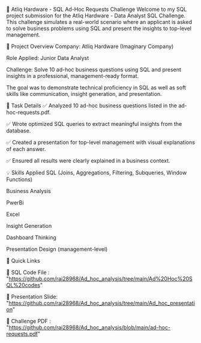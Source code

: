 🧠 Atliq Hardware - SQL Ad-Hoc Requests Challenge
Welcome to my SQL project submission for the Atliq Hardware - Data Analyst SQL Challenge. This challenge simulates a real-world scenario where an applicant is asked to solve business problems using SQL and present the insights to top-level management.

📄 Project Overview
Company: Atliq Hardware (Imaginary Company)

Role Applied: Junior Data Analyst

Challenge: Solve 10 ad-hoc business questions using SQL and present insights in a professional, management-ready format.

The goal was to demonstrate technical proficiency in SQL as well as soft skills like communication, insight generation, and presentation.

📌 Task Details
✅ Analyzed 10 ad-hoc business questions listed in the ad-hoc-requests.pdf.  

✅ Wrote optimized SQL queries to extract meaningful insights from the database.

✅ Created a presentation for top-level management with visual explanations of each answer.

✅ Ensured all results were clearly explained in a business context.

💡 Skills Applied
SQL (Joins, Aggregations, Filtering, Subqueries, Window Functions)

Business Analysis

PwerBi

Excel

Insight Generation

Dashboard Thinking

Presentation Design (management-level)

🔗 Quick Links

📘 SQL Code File : "https://github.com/rai28968/Ad_hoc_analysis/tree/main/Ad%20Hoc%20SQL%20codes"

🎯 Presentation Slide: "https://github.com/rai28968/Ad_hoc_analysis/tree/main/Ad_hoc_presentation"

📄 Challenge PDF : "https://github.com/rai28968/Ad_hoc_analysis/blob/main/ad-hoc-requests.pdf"
